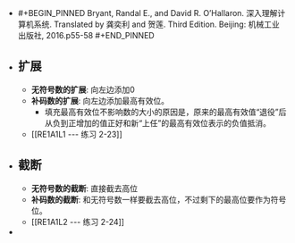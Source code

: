 - #+BEGIN_PINNED
  Bryant, Randal E., and David R. O’Hallaron. 深入理解计算机系统. Translated by 龚奕利 and 贺莲. Third Edition. Beijing: 机械工业出版社, 2016.p55-58
  #+END_PINNED
- ## 扩展
	- **无符号数的扩展**: 向左边添加0
	- **补码数的扩展**: 向左边添加最高有效位。
		- 填充最高有效位不影响数的大小的原因是，原来的最高有效值“退役”后从负到正增加的值正好和新“上任”的最高有效位表示的负值抵消。
	- [[RE1A1L1 --- 练习 2-23]]
- ## 截断
	- **无符号数的截断**: 直接截去高位
	- **补码数的截断**: 和无符号数一样要截去高位，不过剩下的最高位要作为符号位。
	- [[RE1A1L2 --- 练习 2-24]]
-